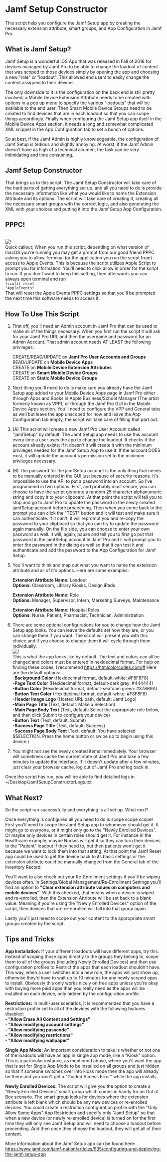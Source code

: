 # Jamf Setup Constructor
This script help you configure the Jamf Setup app by creating the necessary extension attribute, smart groups, and App Configuration in Jamf Pro.

What is Jamf Setup?
----------
Jamf Setup is a wonderful iOS App that was released in Fall of 2018 for devices managed by Jamf Pro to be able to change the loadout of content that was scoped to those devices simply by opening the app and choosing a new "role" or "loadout". This allowed end users to easily change the content assigned to their devices.

The only downside to it is the configuration on the back end is still pretty involved; a Mobile Device Extension Attribute needs to be created with options in a pop up menu to specify the various "loadouts" that will be available to the end user. Then Smart Mobile Device Groups need to be created to find devices that are in each loadout so that you can scope things accordingly. Finally when configuring the Jamf Setup app itself in the Mobile Device Apps section, it needs a long and somewhat complicated XML snippet in the App Configuration tab to set a bunch of options.

So at best, if the Jamf Admin is highly knowledgeable, the configuration of Jamf Setup is tedious and slightly annoying. At worst; if the Jamf Admin doesn't have as high of a technical acumen, the task can be very intimidating and time consuming.

Jamf Setup Constructor
----------
That brings us to this script. The Jamf Setup Constructor will take care of the hard parts of getting everything set up, and all you need to do is provide the necessary information like what you would like to name the Extension Attribute and its options. The script will take care of creating it, creating all the necessary smart groups with the correct logic, and also generating the XML with your choices and putting it into the Jamf Setup App Configuration.

PPPC!
--------
<br>![!](https://i.ibb.co/4FQtrRs/Screen-Shot-2019-07-26-at-10-48-19-AM.png "PPPC Prompt for Apple Events")
<br>Quick callout; When you run this script, depending on what version of macOS you're running you may get a prompt from our good friend PPPC asking you to allow Terminal (or the application you run the script from) access to Apple Events. This is because the script utilizes Apple Script to prompt you for information. You'll need to click allow in order for the script to run. If you don't want to keep this setting, then afterwards you can always open terminal and run 
<br><code>tccutil reset "AppleEvents"</code><br>
That will reset the Apple Events PPPC settings so that you'll be prompted the next time this software needs to access it.

How To Use This Script
----------
1. First off, you'll need an Admin account in Jamf Pro that can be used to make all of the things necessary. When you first run the script it will ask for your Jamf Pro URL and then the username and password for an Admin Account. That admin account needs AT LEAST the following privileges:<p>CREATE/READ/UPDATE on **Jamf Pro User Accounts and Groups**<br>READ/UPDATE on **Mobile Device Apps**<br>CREATE on **Mobile Device Extension Attributes**<br>CREATE on **Smart Mobile Device Groups**<br>CREATE on **Static Mobile Device Groups**

2. Next thing you'll need to do is make sure you already have the Jamf Setup app added to your Mobile Device Apps page in Jamf Pro either through Apps and Books in Apple Business/School Manager (The artist formerly known as VPP), or through the Jamf Pro GUI in the Mobile Device Apps section. You'll need to configure the VPP and General tabs as well but leave the app unscoped for now and leave the App Configuration tab empty, the script will take care of filling that part out.

3. (A) This script will create a new Jamf Pro User Account called "jamfSetup" by default. The Jamf Setup app needs to use this account every time a user uses the app to change the loadout. It checks if the account already exists; if it doesn't it will create it with the minimum privileges needed for the Jamf Setup App to use it. If the account DOES exist, it will update the account's permission set to the minimum privileges necessary.

3. (B) The password for the jamfSetup account is the only thing that needs to be manually entered in the GUI just because of security reasons. It's impossible to use the API to put a password into an account. So I've programmed in two options. First, and probably most secure, you can choose to have the script generate a random 25 character alphanumeric string and copy it to your clipboard. At that point the script will tell you to stop and go to Jamf Pro to update the password in the newly created jamfSetup account before proceeding. Then when you come back to the prompt you can click the "TEST" button and it will test and make sure it can authenticate. If it can't, it will reprompt you and re-copy the password to your clipboard so that you can try to update the password again manually. On the flip side, you can choose to enter your own password as well. It will, again, pause and tell you to first go put that password in the jamfSetup account in Jamf Pro and it will prompt you to enter the password in the dialog as well so that it can test it and authenticate and add the password to the App Configuration for Jamf Setup.

4. You'll want to think and map out what you want to name the extension attribute and all of it's options. Here are some examples:<p>**Extension Attribute Name:** Loadout<br>**Options:** Classroom, Library Kiosks, Design iPads<p>**Extension Attribute Name:** Role<br>**Options:** Manager, Supervisor, Intern, Marketing Surveys, Maintenance<p>**Extension Attribute Name:** Hospital Roles<br>**Options:** Nurse, Patient, Pharmacist, Technician, Administration
  
5. There are some optional configurations for you to change how the Jamf Setup app looks. You can leave the defaults set how they are, or you can change them if you want. The script will present you with this choice and if you choose to change them it will cycle through them individually.
<br>![!](https://nation-cdn-resources.jamf.com/3d4ac144a6b946c3add11d578831beba "The default colors and text of Jamf Setup")
<br>This is what the app looks like by default. The text and colors can all be changed and colors must be entered in hexidecimal format. For help on finding these codes, I recommend https://htmlcolorcodes.com/#
Here are the default options:<br>**-Background Color** (Hexidecimal format, default-white: #F8F8F8)<br>**-Page Text Color** (Hexidecimal format, default-dark grey: #444444)<br>**-Button Color** (Hexidecimal format, default-seafoam green: #37BB9A)<br>**-Button Text Color** (Hexidecimal format, default-white: #F8F8F8)<br>**-Header Image Logo** (Hosted URL path, default: Jamf Logo)<br>**-Main Page Title** (Text, default: Make a Selection)<br>**-Main Page Body Text** (Text, default: Select the appropriate role below, and then click Submit to configure your device)<br>**-Button Text** (Text, default: Submit)<br>**-Success Page Title** (Text, default: Success)<br>**-Success Page Body Text** (Text, default: You have selected $SELECTION. Press the home button or swipe up to begin using this device.)

6. You might not see the newly created items immediately. Your browser will sometimes cache the current state of Jamf Pro and take a few minutes to update the interface. If it doesn't update after a few minutes, just clear your browser cache, log out of Jamf Pro and log back in.

Once the script has run, you will be able to find detailed logs in ~/Desktop/JamfSetupConstructorLogs.txt

What Next?
--------
So the script ran successfully and everything is all set up. What next?

Once everything is configured all you need to do is scope scope scope! First you'll need to scope the Jamf Setup app to whomever should get it. It might go to everyone, or it might only go to the "Newly Enrolled Devices". Or maybe only devices in certain roles should get it. For instance in the Healthcare example; maybe Nurses will get it so they can turn their devices to the "Patient" loadout if they need to, but then patients won't get it because we want to lock them into that setting. At that point the Jamf Reset app could be used to get the device back to its basic settings or the extension attribute could be manually changed from the General tab of the Inventory Record.

You'll want to also check out your Re-Enrollment settings if you'll be wiping devices often. In Settings/Global Management/Re-Enrollment Settings you'll find an option to **"Clear extension attribute values on computers and mobile devices"**. With this checked, that means when a device is wiped and re-enrolled, then the Extension Attribute will be set back to a blank value. Meaning if you're using the "Newly Enrolled Devices" option of the script, then devices that are re-enrolled will fall into that group again.

Lastly you'll just need to scope out your content to the appropriate smart groups created by the script.

Tips and Tricks
----------
**App Installation:** If your different loadouts will have different apps, try this. Instead of scoping those apps directly to the groups they belong to, scope them to all of the groups (including Newly Enrolled Devices) and then use configuration profiles to Restrict the apps that each loadout shouldn't have. This way, when a user switches into a new role, the apps will just show up, otherwise they'd have to wait up to 10 minutes for any newly scoped apps to install. Obviously this only works nicely on free apps unless you're okay with buying more paid apps than you really need as the apps will be installed on each device, only hidden by the configuration profile.

**Restrictions:** In multi-user scenarios, it is recommended that you have a restriction profile set to all of the devices with the following features disabled:<br>**- "Allow Erase All Content and Settings"<br>- "Allow modifying account settings"<br>- "Allow modifying passcode"<br>- "Allow modifying restrictions"<br>- "Allow modifying wallpaper"**

**Single App Mode:** An important consideration to take is whether or not one of the loadouts will have an app in single app mode, like a "Kiosk" option. This is a particular instance, as mentioned above, where you'll want the app that is set for Single App Mode to be installed on all groups and just hidden so that if someone switches over into kiosk mode then the app will already be there and you won't get a "Guided Access Error" while the app installs.

**Newly Enrolled Devices:** The script will give you the option to create a "Newly Enrolled Devices" smart group which comes in handy for an Out of Box scenario. The smart group looks for devices where the extension attribute is left blank which should be any new devices or re-enrolled devices. You could create a restriction configuration profile with the "Only Allow Some Apps" App Restriction and specify only "Jamf Setup" so that when a new device (or newly re-enrolled device) is turned on for the first time they will only see Jamf Setup and will need to choose a loadout before proceeding. And then once they choose the loadout, they will get all of their content.

More information about the Jamf Setup app can be found here: https://www.jamf.com/jamf-nation/articles/535/configuring-and-deploying-the-jamf-setup-app
